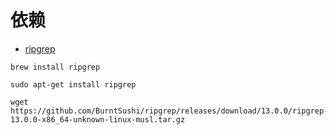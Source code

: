 # 依赖

+ [ripgrep](https://github.com/BurntSushi/ripgrep)

```
brew install ripgrep
```

```
sudo apt-get install ripgrep
```

```
wget https://github.com/BurntSushi/ripgrep/releases/download/13.0.0/ripgrep-13.0.0-x86_64-unknown-linux-musl.tar.gz
```
